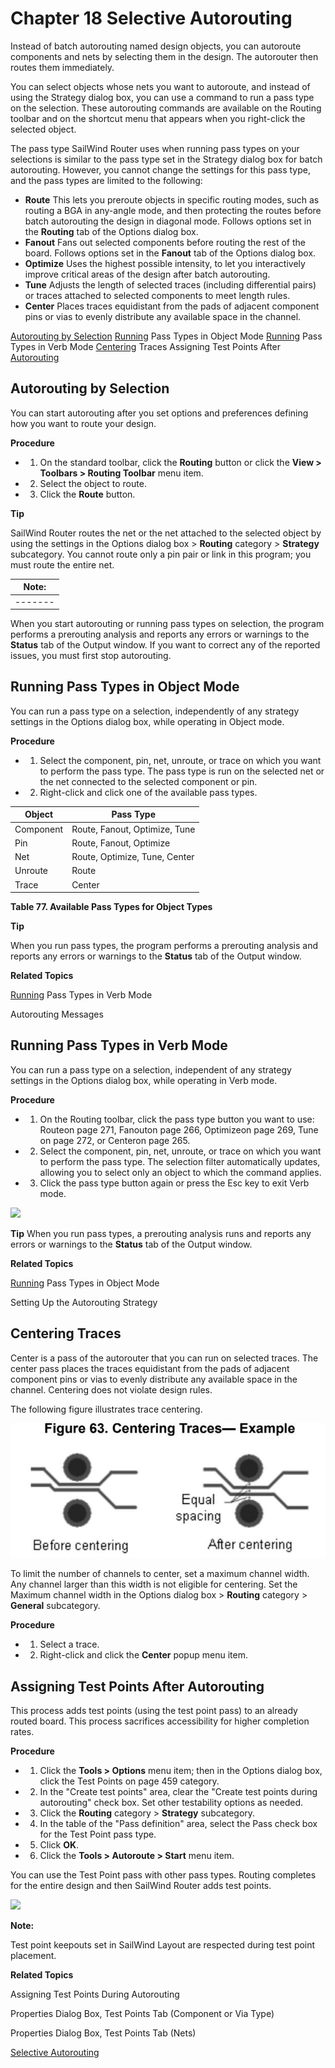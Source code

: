 # Chapter 18 Selective Autorouting
Instead of batch autorouting named design objects, you can autoroute components and nets by selecting them in the design. The autorouter then routes them immediately.

You can select objects whose nets you want to autoroute, and instead of using the Strategy dialog box, you can use a command to run a pass type on the selection. These autorouting commands are available on the Routing toolbar and on the shortcut menu that appears when you right-click the selected object.

The pass type SailWind Router uses when running pass types on your selections is similar to the pass type set in the Strategy dialog box for batch autorouting. However, you cannot change the settings for this pass type, and the pass types are limited to the following:

- **Route**  This lets you preroute objects in specific routing modes, such as routing a BGA in any-angle mode, and then protecting the routes before batch autorouting the design in diagonal mode. Follows options set in the **Routing** tab of the Options dialog box.
- **Fanout**  Fans out selected components before routing the rest of the board. Follows options set in the **Fanout** tab of the Options dialog box.
- **Optimize**  Uses the highest possible intensity, to let you interactively improve critical areas of the design after batch autorouting.
- **Tune** Adjusts the length of selected traces (including differential pairs) or traces attached to selected components to meet length rules.
- **Center**  Places traces equidistant from the pads of adjacent component pins or vias to evenly distribute any available space in the channel.

[Autorouting by Selection](#page-0-0) [Running](#page-1-0) Pass Types in Object Mode [Running](#page-2-0) Pass Types in Verb Mode [Centering](#page-2-1) Traces Assigning Test Points After [Autorouting](#page-3-0)

## Autorouting by Selection
You can start autorouting after you set options and preferences defining how you want to route your design.

**Procedure**

- 1. On the standard toolbar, click the **Routing** button or click the **View > Toolbars > Routing Toolbar** menu item.
- 2. Select the object to route.
- 3. Click the **Route** button.

**Tip**

SailWind Router routes the net or the net attached to the selected object by using the settings in the Options dialog box > **Routing** category > **Strategy** subcategory. You cannot route only a pin pair or link in this program; you must route the entire net.

| Note: |
|-------|
|-------|

When you start autorouting or running pass types on selection, the program performs a prerouting analysis and reports any errors or warnings to the **Status** tab of the Output window. If you want to correct any of the reported issues, you must first stop autorouting.

## Running Pass Types in Object Mode
You can run a pass type on a selection, independently of any strategy settings in the Options dialog box, while operating in Object mode.

**Procedure**

- 1. Select the component, pin, net, unroute, or trace on which you want to perform the pass type. The pass type is run on the selected net or the net connected to the selected component or pin.
- 2. Right-click and click one of the available pass types.

| Object    | Pass Type                     |
|-----------|-------------------------------|
| Component | Route, Fanout, Optimize, Tune |
| Pin       | Route, Fanout, Optimize       |
| Net       | Route, Optimize, Tune, Center |
| Unroute   | Route                         |
| Trace     | Center                        |

**Table 77. Available Pass Types for Object Types**

**Tip**

When you run pass types, the program performs a prerouting analysis and reports any errors or warnings to the **Status** tab of the Output window.

**Related Topics**

[Running](#page-2-0) Pass Types in Verb Mode

Autorouting Messages

## Running Pass Types in Verb Mode
You can run a pass type on a selection, independent of any strategy settings in the Options dialog box, while operating in Verb mode.

**Procedure**

- 1. On the Routing toolbar, click the pass type button you want to use: Routeon page 271, Fanouton page 266, Optimizeon page 269, Tune on page 272, or Centeron page 265.
- 2. Select the component, pin, net, unroute, or trace on which you want to perform the pass type. The selection filter automatically updates, allowing you to select only an object to which the command applies.
- 3. Click the pass type button again or press the Esc key to exit Verb mode.

![](/router/guide/18/_page_2_Picture_7.jpeg)

**Tip** When you run pass types, a prerouting analysis runs and reports any errors or warnings to the **Status** tab of the Output window.

**Related Topics**

[Running](#page-1-0) Pass Types in Object Mode

Setting Up the Autorouting Strategy

## Centering Traces
Center is a pass of the autorouter that you can run on selected traces. The center pass places the traces equidistant from the pads of adjacent component pins or vias to evenly distribute any available space in the channel. Centering does not violate design rules.

The following figure illustrates trace centering.

![](/router/guide/18/_page_2_Figure_15.jpeg)

To limit the number of channels to center, set a maximum channel width. Any channel larger than this width is not eligible for centering. Set the Maximum channel width in the Options dialog box > **Routing**  category > **General** subcategory.

**Procedure**

- 1. Select a trace.
- 2. Right-click and click the **Center** popup menu item.

## Assigning Test Points After Autorouting
This process adds test points (using the test point pass) to an already routed board. This process sacrifices accessibility for higher completion rates.

**Procedure**

- 1. Click the **Tools > Options** menu item; then in the Options dialog box, click the Test Points on page 459 category.
- 2. In the "Create test points" area, clear the "Create test points during autorouting" check box. Set other testability options as needed.
- 3. Click the **Routing** category > **Strategy** subcategory.
- 4. In the table of the "Pass definition" area, select the Pass check box for the Test Point pass type.
- 5. Click **OK**.
- 6. Click the **Tools > Autoroute > Start** menu item.

You can use the Test Point pass with other pass types. Routing completes for the entire design and then SailWind Router adds test points.

![](/router/guide/18/_page_3_Picture_14.jpeg)

**Note:**

Test point keepouts set in SailWind Layout are respected during test point placement.

**Related Topics**

Assigning Test Points During Autorouting

Properties Dialog Box, Test Points Tab (Component or Via Type)

Properties Dialog Box, Test Points Tab (Nets)

[Selective Autorouting](#page-0-1)